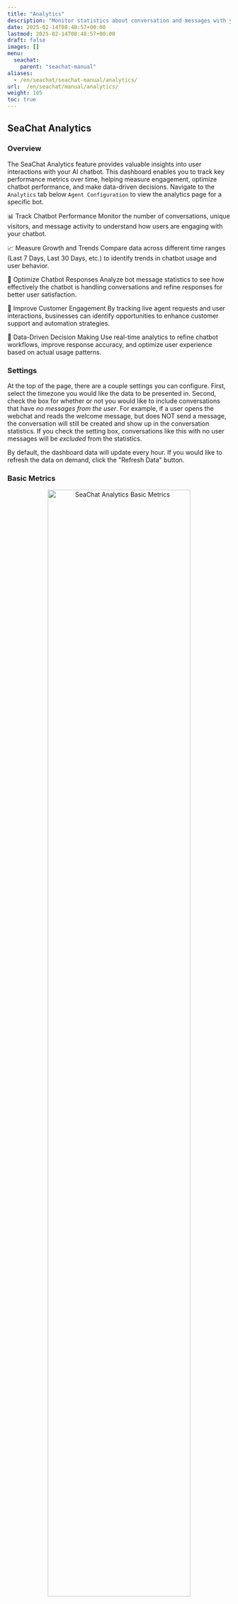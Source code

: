 ```yaml
---
title: "Analytics"
description: "Monitor statistics about conversation and messages with your bot over time."
date: 2025-02-14T08:48:57+00:00
lastmod: 2025-02-14T08:48:57+00:00
draft: false
images: []
menu:
  seachat:
    parent: "seachat-manual"
aliases:
  - /en/seachat/seachat-manual/analytics/
url:  /en/seachat/manual/analytics/
weight: 105
toc: true
---
```


## SeaChat Analytics
### Overview
The SeaChat Analytics feature provides valuable insights into user interactions with your AI chatbot. This dashboard enables you to track key performance metrics over time, helping measure engagement, optimize chatbot performance, and make data-driven decisions. Navigate to the `Analytics` tab below `Agent Configuration` to view the analytics page for a specific bot.

📊 Track Chatbot Performance
Monitor the number of conversations, unique visitors, and message activity to understand how users are engaging with your chatbot.

📈 Measure Growth and Trends
Compare data across different time ranges (Last 7 Days, Last 30 Days, etc.) to identify trends in chatbot usage and user behavior.

🤖 Optimize Chatbot Responses
Analyze bot message statistics to see how effectively the chatbot is handling conversations and refine responses for better user satisfaction.

👥 Improve Customer Engagement
By tracking live agent requests and user interactions, businesses can identify opportunities to enhance customer support and automation strategies.

🔄 Data-Driven Decision Making
Use real-time analytics to refine chatbot workflows, improve response accuracy, and optimize user experience based on actual usage patterns.

### Settings

At the top of the page, there are a couple settings you can configure. First, select the timezone you would like the data to be presented in. Second, check the box for whether or not you would like to include conversations that have *no messages from the user*. For example, if a user opens the webchat and reads the welcome message, but does NOT send a message, the conversation will still be created and show up in the conversation statistics. If you check the setting box, conversations like this with no user messages will be *excluded* from the statistics.

By default, the dashboard data will update every hour. If you would like to refresh the data on demand, click the "Refresh Data" button.

### Basic Metrics

<center>
<a style="border-radius: 0.4rem; cursor: zoom-in;" href="/images/seachat/en/analytics/01-seachat-analytics-settings-metrics.png" target="_blank">
<img width="80%" style="border-radius: 0.4rem" src="/images/seachat/en/analytics/01-seachat-analytics-settings-metrics.png" alt="SeaChat Analytics Basic Metrics">
</a>

**SeaChat Analytics Basic Metrics**
</center>

The Metrics section in SeaChat Analytics provides a detailed breakdown of your chatbot's performance over a selected time range. You can customize the date range by choosing from:

- Last Day
- Last 7 Days
- Last 30 Days
- Last 90 Days
- Last 180 Days

Once a time range is selected, SeaChat will compare the chatbot's performance during that period to the same length of time immediately before it. For example:

> If you select Last 7 Days, the displayed metrics will compare the last 7 days to the previous 7-day period.

> If you select Last 30 Days, it will compare the last 30 days to the 30 days before that.

#### Understanding the Metrics
The key performance indicators (KPIs) displayed include:

- Conversations – The total number of chatbot interactions initiated during the selected time period.
- Unique Visitors – The number of distinct users who interacted with the chatbot.
- Messages Received – The number of messages sent by users to the chatbot.
- Bot Messages Sent – The number of responses generated by the chatbot.
- Live Agent Requests – The number of times users requested a human agent.
- Agent Messages Sent – The number of messages sent by live agents in conversations.

Each metric includes a percentage change indicator, showing how it has increased or decreased compared to the previous equivalent time period. Green arrows indicate positive growth, while red arrows (if applicable) indicate a decline.

This comparison helps businesses track chatbot performance trends over time, evaluate improvements, and identify areas for optimization.

### Conversation Yearly Overview

<center>
<a style="border-radius: 0.4rem; cursor: zoom-in;" href="/images/seachat/en/analytics/02-seachat-analytics-conversations-by-year.png" target="_blank">
<img width="80%" style="border-radius: 0.4rem" src="/images/seachat/en/analytics/02-seachat-analytics-conversations-by-year.png" alt="SeaChat Analytics Conversation Yearly Overview">
</a>

**Conversation Yearly Overview**
</center>

The Conversation Overview section in SeaChat Analytics provides a high-level summary of chatbot interactions for a selected year. Users can choose a specific year from the dropdown menu to view key statistics on chatbot engagement during that period.

- Total Number of Conversations – Displays the total count of chatbot conversations for the selected year.
Average Number of Messages Per Conversation – Shows the average number of messages exchanged per conversation, helping assess user engagement levels.
- Total Messages by Month

Below the key metrics, a line graph visualizes the total number of messages exchanged with the chatbot each month. This allows users to:

- Identify trends in chatbot activity over time.
- Spot seasonal fluctuations or spikes in engagement.
- Assess the impact of business campaigns or chatbot improvements on conversation volume.

### Conversation & Messages Breakdown

The Conversations Breakdown by Day, Time & Channel section allows users to analyze chatbot interactions across various channels and time periods within a custom date range. By selecting a specific start and end date, businesses can gain detailed insights into when and where most of their interactions are occurring.

<center>
<a style="border-radius: 0.4rem; cursor: zoom-in;" href="/images/seachat/en/analytics/03-seachat-analytics-conversation-breakdown-by-channel.png" target="_blank">
<img width="80%" style="border-radius: 0.4rem" src="/images/seachat/en/analytics/03-seachat-analytics-conversation-breakdown-by-channel.png" alt="SeaChat Analytics Channel Breakdown">
</a>

**Channel Breakdown**
</center>

The channel breakdown table displays the following data for each channel:

- Channel – The different communication channels through which users are interacting with the chatbot (e.g., Webchat, LINE, WhatsApp, Voice, Messenger, etc.).
- Unique Visitors – The number of distinct users who engaged with the chatbot via each specific channel within the selected time frame.
- Inbound Messages Received – The total number of messages sent by users across each channel during the selected date range.

#### Setting Up Sub-Channel Tracking
The SeaChat WebChat widget allows you to install a chat window directly in your own website.
Some clients add the webchat widget to multiple sites and want to be able to track the amount of traffic from the widget on each site separately.
By default, the channel breakdown will lump all the webchat traffic together into a single channel type called `WEBCHAT`.
However, with a simple customization to the WebChat widget code, you can provide a specific "subchannel" name to each instance of the widget and track the traffic separately.

<center>
<a style="border-radius: 0.4rem; cursor: zoom-in;" href="/images/seachat/en/analytics/06-seachat-widget-subchannel-setup.png" target="_blank">
<img width="80%" style="border-radius: 0.4rem" src="/images/seachat/en/analytics/06-seachat-widget-subchannel-setup.png" alt="SeaChat Analytics WebChat Subchannel Setup">
</a>

**WebChat Subchannel Setup**
</center>

Navigate to `Channels` -> `WebChat` -> `Install Widget` to find the WebChat widget code.
Within this code block, there are four instances of your chatbot's webchat URL - it looks like this: `https://chat.seasalt.ai/chat/{chat_config_id}`.
To distinguish different subchannels, simply append to following to the end of the URL: `?channel={subchannel_name}`. 
For example, say you want to add the WebChat widget to your homepage as well as your wiki site.
You could update the URL `https://chat.seasalt.ai/chat/aaaabbbbccccdddd` to `https://chat.seasalt.ai/chat/aaaabbbbccccdddd?channel=homepage` and add the widget code to your homepage.
Then you could update the URL again to `https://chat.seasalt.ai/chat/aaaabbbbccccdddd?channel=wiki` and add the code to your wiki site.
In the channel breakdown, you would see traffic from two separate channels: `WEBCHAT - homepage` and `WEBCHAT - wiki`.

<center>
<a style="border-radius: 0.4rem; cursor: zoom-in;" href="/images/seachat/en/analytics/04-seachat-analytics-messages-by-day-of-week.png" target="_blank">
<img width="80%" style="border-radius: 0.4rem" src="/images/seachat/en/analytics/04-seachat-analytics-messages-by-day-of-week.png" alt="SeaChat Analytics Day of the Week Breakdown">
</a>

**Day of the Week Breakdown**
</center>

The 'Day of the Week' breakdown allows you to see how many user messages are sent to your bot on each day of the week. This allows you to identify trends of when users are engaging with your bot.

<center>
<a style="border-radius: 0.4rem; cursor: zoom-in;" href="/images/seachat/en/analytics/05-seachat-analytics-messages-by-hour-of-day.png" target="_blank">
<img width="80%" style="border-radius: 0.4rem" src="/images/seachat/en/analytics/05-seachat-analytics-messages-by-hour-of-day.png" alt="SeaChat Analytics Hour of the Day Breakdown">
</a>

**Hour of the Day Breakdown**
</center>

The 'Hour of the Day' breakdown allows you to see what time of day users are sending messages to your bot. This allows you to identify trends of when users are engaging with your bot, and may help with making decisions such as what times to have live agents online.